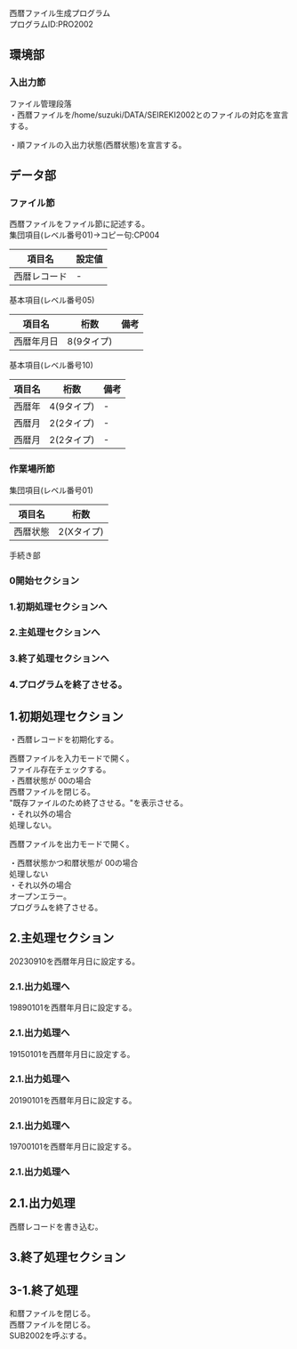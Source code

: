 西暦ファイル生成プログラム		
プログラムID:PRO2002		
		
## 環境部		
### 入出力節		
ファイル管理段落		
・西暦ファイルを/home/suzuki/DATA/SEIREKI2002とのファイルの対応を宣言する。		

・順ファイルの入出力状態(西暦状態)を宣言する。		
		
## データ部		
### ファイル節		
西暦ファイルをファイル節に記述する。		
集団項目(レベル番号01)→コピー句:CP004		

|項目名|設定値|
|---|---|
|西暦レコード|-|

基本項目(レベル番号05)		

|項目名|桁数|備考|
|---|---|---|
|西暦年月日|8(9タイプ)|

基本項目(レベル番号10)		

|項目名|桁数|備考|
|---|---|---|
|西暦年|4(9タイプ)|-|
|西暦月|2(2タイプ)|-|
|西暦月|2(2タイプ)|-|
		
### 作業場所節		
集団項目(レベル番号01)		

|項目名|桁数|
|---|---|
|西暦状態|2(Xタイプ)|	
		
		
手続き部		
### 0開始セクション		
		
### 1.初期処理セクションへ		
		
### 2.主処理セクションへ		
		
### 3.終了処理セクションへ		
		
### 4.プログラムを終了させる。		
		
## 1.初期処理セクション		
・西暦レコードを初期化する。		
		
西暦ファイルを入力モードで開く。		
ファイル存在チェックする。		
・西暦状態が 00の場合		
西暦ファイルを閉じる。		
"既存ファイルのため終了させる。"を表示させる。		
・それ以外の場合		
処理しない。		
		
西暦ファイルを出力モードで開く。		
		
・西暦状態かつ和暦状態が 00の場合		
処理しない		
・それ以外の場合		
オープンエラー。		
プログラムを終了させる。		
		
## 2.主処理セクション		
20230910を西暦年月日に設定する。		
### 2.1.出力処理へ		
		
19890101を西暦年月日に設定する。		
### 2.1.出力処理へ		
		
19150101を西暦年月日に設定する。		
### 2.1.出力処理へ		
		
20190101を西暦年月日に設定する。		
### 2.1.出力処理へ		
		
19700101を西暦年月日に設定する。		
### 2.1.出力処理へ		
		
## 2.1.出力処理		
西暦レコードを書き込む。		
		
## 3.終了処理セクション		
## 3-1.終了処理		
和暦ファイルを閉じる。		
西暦ファイルを閉じる。		
SUB2002を呼ぶする。
